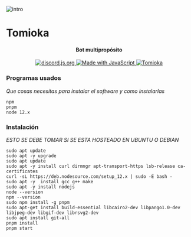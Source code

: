 ![intro](https://cdn.discordapp.com/attachments/671170382010515466/775459377347035166/tomiokapng.png)
# Tomioka
<h4 align="center">Bot multipropósito</h4>
<p align="center">
  <a href="https://discord.js.org">
      <img src="https://img.shields.io/badge/discord-js-blue.svg" alt="discord.js.org">
  </a>
   <a href="https://nodejs.org">
    <img src="https://forthebadge.com/images/badges/made-with-javascript.svg" alt="Made with JavaScript">
  </a>
  <a href="https://top.gg/bot/531408067993141248">
    <img src="https://top.gg/api/widget/status/531408067993141248.svg" alt="Tomioka" />
</a>
</p>

### Programas usados

_Que cosas necesitas para instalar el software y como instalarlas_

```
npm
pnpm
node 12.x
```
### Instalación

_ESTO SE DEBE TOMAR SI SE ESTA HOSTEADO EN UBUNTU O DEBIAN_

```
sudo apt update
sudo apt -y upgrade
sudo apt update
sudo apt -y install curl dirmngr apt-transport-https lsb-release ca-certificates
curl -sL https://deb.nodesource.com/setup_12.x | sudo -E bash -
sudo apt -y  install gcc g++ make
sudo apt -y install nodejs
node --version
npm --version
sudo npm install -g pnpm
sudo apt-get install build-essential libcairo2-dev libpango1.0-dev libjpeg-dev libgif-dev librsvg2-dev
sudo apt install git-all
pnpm install
pnpm start
```

